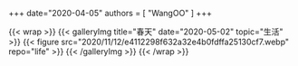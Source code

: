 +++
date="2020-04-05"
authors = [
    "WangOO"
]
+++   

{{< wrap >}}
    {{< galleryImg title="春天" date="2020-05-02" topic="生活" >}}
        {{< figure src="2020/11/12/e4112298f632a32e4b0fdffa25130cf7.webp" repo="life" >}}
    {{< /galleryImg >}}
{{< /wrap >}}